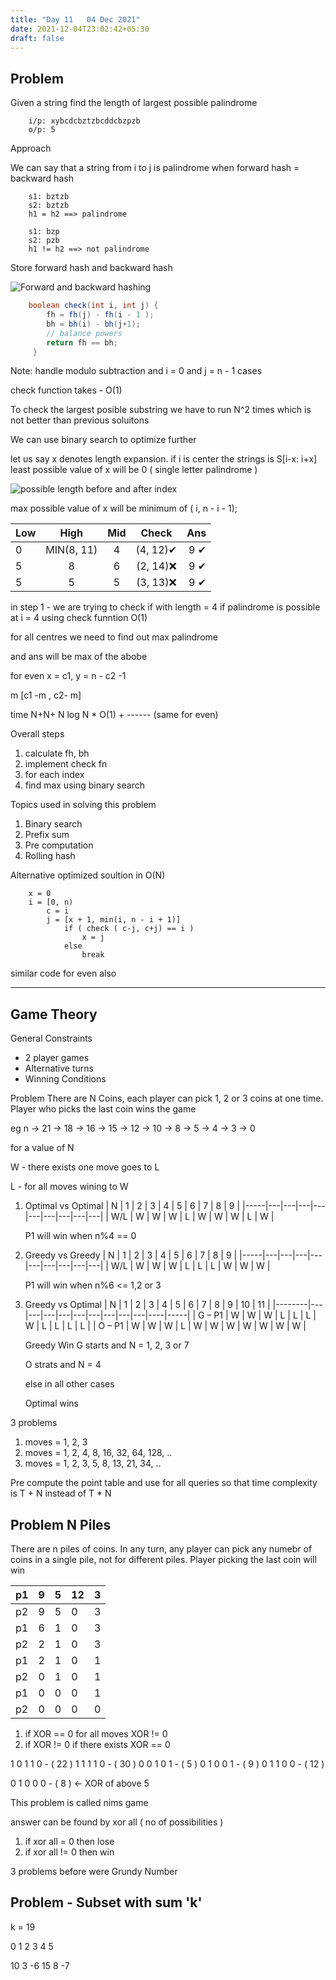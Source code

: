 ```yaml
---
title: "Day 11   04 Dec 2021"
date: 2021-12-04T23:02:42+05:30
draft: false
---
```


## Problem

Given a string find the length of largest possible palindrome

```
    i/p: xybcdcbztzbcddcbzpzb
    o/p: 5 
```

Approach

We can say that a string from i to j is palindrome when forward hash = backward hash 

```
    s1: bztzb
    s2: bztzb
    h1 = h2 ==> palindrome

    s1: bzp
    s2: pzb
    h1 != h2 ==> not palindrome
```

Store forward hash and backward hash

![Forward and backward hashing](/images/notes/notes-image-001.png)

```java
    boolean check(int i, int j) {
        fh = fh(j) - fh(i - 1 );
        bh = bh(i) - bh(j+1);
        // balance powers 
        return fh == bh;
     }
```
Note: handle modulo subtraction and i = 0 and j = n - 1 cases

check function takes - O(1)

To check the largest posible substring we have to run N^2 times which is not better than previous soluitons

We can use binary search to optimize further

let us say x denotes length expansion. if i is center the strings is S[i-x: i+x]
least possible value of x will be 0 ( single letter palindrome )

![possible length before and after index](/images/notes/notes-image-002.png)

max possible value of x will be minimum of ( i, n - i - 1);



Low | High | Mid | Check | Ans
| :-- | :--: | :--: | :--: | --: |
0 | MIN(8, 11) | 4 | (4, 12)✔ | 9 ✔
5 | 8 | 6 | (2, 14)❌ | 9 ✔
5 | 5 | 5 | (3, 13)❌ | 9 ✔

in step 1 - we are trying to check if with length = 4 if palindrome is possible at i = 4 using check funntion O(1)


for all centres we need to find out max palindrome

and ans will be max of the abobe

for even x = c1, y = n - c2 -1

m [c1 -m , c2- m]


time N+N+ N log N * O(1) + ------ (same for even) 

Overall steps
1. calculate fh, bh
2. implement check fn
3. for each index
4. find max using binary search

Topics used in solving this problem
1. Binary search
2. Prefix sum
3. Pre computation
4. Rolling hash

Alternative optimized soultion in O(N)

```
    x = 0
    i = [0, n)
        c = i 
        j = [x + 1, min(i, n - i + 1)]
            if ( check ( c-j, c+j) == i ) 
                x = j
            else 
                break
```
similar code for even also


------------
## Game Theory

General Constraints
* 2 player games
* Alternative turns
* Winning Conditions

Problem
There are N Coins, each player can pick 1, 2 or 3 coins at one time. 
Player who picks the last coin wins the game

eg
n -> 21 -> 18 -> 16 -> 15 -> 12 -> 10 -> 8 -> 5 -> 4 -> 3 -> 0


for a value of N



W - there exists one move goes to L

L - for all moves wining to W

1. Optimal vs Optimal
    | N   | 1 | 2 | 3 | 4 | 5 | 6 | 7 | 8 | 9 |
    |-----|---|---|---|---|---|---|---|---|---|
    | W/L | W | W | W | L | W | W | W | L | W |

    P1 will win when n%4 == 0
2. Greedy vs Greedy
    | N   | 1 | 2 | 3 | 4 | 5 | 6 | 7 | 8 | 9 |
    |-----|---|---|---|---|---|---|---|---|---|
    | W/L | W | W | W | L | L | L | W | W | W |

    P1 will win when n%6 <= 1,2 or 3
3. Greedy vs Optimal
    | N      | 1 | 2 | 3 | 4 | 5 | 6 | 7 | 8 | 9 | 10 | 11  |
    |--------|---|---|---|---|---|---|---|---|---|----|-----|
    | G – P1 | W | W | W | L | L | L | W | L | L | L  | L   |
    | O – P1 | W | W | W | L | W | W | W | W | W | W  | W   |

    Greedy Win
    G starts and N = 1, 2, 3 or 7 

    O strats and N = 4


    else in all other cases 

    Optimal wins


3 problems
1. moves = 1, 2, 3
2. moves = 1, 2, 4, 8, 16, 32, 64, 128, ..
3. moves = 1, 2, 3, 5, 8, 13, 21, 34, .. 

Pre compute the point table and use for all queries so that time complexity is T + N instead of T * N

## Problem N Piles

There are n piles of coins. In any turn, any player can pick any numebr of coins in a single pile, not for different piles. Player picking the last coin will win 

| p1 | 9 | 5 | 12 | 3 |
|----|---|---|----|---|
| p2 | 9 | 5 | 0  | 3 |
| p1 | 6 | 1 | 0  | 3 |
| p2 | 2 | 1 | 0  | 3 |
| p1 | 2 | 1 | 0  | 1 |
| p2 | 0 | 1 | 0  | 1 |
| p1 | 0 | 0 | 0  | 1 |
| p2 | 0 | 0 | 0  | 0 |


1. if XOR == 0 for all moves XOR != 0
2. if XOR != 0 if there exists XOR == 0

1 0 1 1 0 - ( 22 )
1 1 1 1 0 - ( 30 )
0 0 1 0 1 - ( 5 )
0 1 0 0 1 - ( 9 )
0 1 1 0 0 - ( 12 )

0 1 0 0 0 - ( 8 ) <- XOR of above 5


This problem is called nims game

answer can be found by xor all ( no of possibilities ) 
1. if xor all = 0 then lose
2. if xor all != 0 then win

3 problems before were Grundy Number

## Problem - Subset with sum 'k'

k = 19 

 0 1  2  3 4  5

10 3 -6 15 8 -7